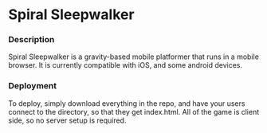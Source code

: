 # Spiral Sleepwalker

### Description
Spiral Sleepwalker is a gravity-based mobile platformer that runs in a mobile browser. It is currently compatible with iOS, and some android devices.

### Deployment
To deploy, simply download everything in the repo, and have your users connect to the directory, so that they get index.html. All of the game is client side, so no server setup is required.
